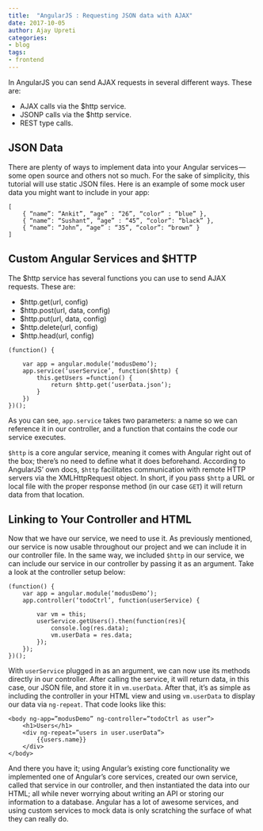 ```yaml
---
title:  "AngularJS : Requesting JSON data with AJAX"
date: 2017-10-05
author: Ajay Upreti
categories:
- blog
tags:
- frontend
---
```


In AngularJS you can send AJAX requests in several different ways. These are:

* AJAX calls via the $http service.
* JSONP calls via the $http service.
* REST type calls.

## JSON Data
There are plenty of ways to implement data into your Angular services — some open source and others not so much. For the sake of simplicity, this tutorial will use static JSON files. Here is an example of some mock user data you might want to include in your app:

```
[
    { “name”: “Ankit”, “age” : “26”, “color” : “blue” },
    { “name”: “Sushant”, “age” : “45”, “color”: “black” },
    { “name”: “John”, “age” : “35”, “color”: “brown” }
]
```

## Custom Angular Services and $HTTP

The $http service has several functions you can use to send AJAX requests. These are:

* $http.get(url, config)
* $http.post(url, data, config)
* $http.put(url, data, config)
* $http.delete(url, config)
* $http.head(url, config)

```
(function() {
    
    var app = angular.module(‘modusDemo’);
    app.service(‘userService’, function($http) {
        this.getUsers =function() {
            return $http.get(‘userData.json’);
        }
    })
})();
```

As you can see, `app.service` takes two parameters: a name so we can reference it in our controller, and a function that contains the code our service executes.

`$http` is a core angular service, meaning it comes with Angular right out of the box; there’s no need to define what it does beforehand. According to AngularJS’ own docs, `$http` facilitates communication with remote HTTP servers via the XMLHttpRequest object. In short, if you pass `$http` a URL or local file with the proper response method (in our case `GET`) it will return data from that location.

## Linking to Your Controller and HTML
Now that we have our service, we need to use it. As previously mentioned, our service is now usable throughout our project and we can include it in our controller file. In the same way, we included `$http` in our service, we can include our service in our controller by passing it as an argument. Take a look at the controller setup below:
```
(function() {
    var app = angular.module(‘modusDemo’);
    app.controller(‘todoCtrl’, function(userService) {
        
        var vm = this;
        userService.getUsers().then(function(res){
            console.log(res.data);
            vm.userData = res.data;
        });
    });
})();
```
With `userService` plugged in as an argument, we can now use its methods directly in our controller. After calling the service, it will return data, in this case, our JSON file, and store it in `vm.userData`. After that, it’s as simple as including the controller in your HTML view and using `vm.userData` to display our data via `ng-repeat`. That code looks like this:
```
<body ng-app=”modusDemo” ng-controller=”todoCtrl as user”>
    <h1>Users</h1>
    <div ng-repeat=”users in user.userData”>
        {{users.name}} 
    </div>
</body>
```
And there you have it; using Angular’s existing core functionality we implemented one of Angular’s core services, created our own service, called that service in our controller, and then instantiated the data into our HTML; all while never worrying about writing an API or storing our information to a database. Angular has a lot of awesome services, and using custom services to mock data is only scratching the surface of what they can really do.

